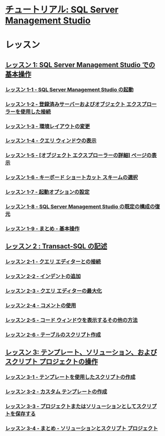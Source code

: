 # [チュートリアル: SQL Server Management Studio](tutorial-sql-server-management-studio.md)  

# レッスン
## [レッスン 1: SQL Server Management Studio での基本操作](lesson-1-basic-navigation-in-sql-server-management-studio.md)  
### [レッスン 1-1 - SQL Server Management Studio の起動](lesson-1-1-start-sql-server-management-studio.md)  
### [レッスン 1-2 - 登録済みサーバーおよびオブジェクト エクスプローラーを使用した接続](lesson-1-2-connect-with-registered-servers-and-object-explorer.md)  
### [レッスン 1-3 - 環境レイアウトの変更](lesson-1-3-change-the-environment-layout.md)  
### [レッスン 1-4 - クエリ ウィンドウの表示](lesson-1-4-display-the-query-window.md)  
### [レッスン 1-5 - [オブジェクト エクスプローラーの詳細] ページの表示](lesson-1-5-show-the-object-explorer-details-page.md)  
### [レッスン 1-6 - キーボード ショートカット スキームの選択](lesson-1-6-select-the-keyboard-shortcut-scheme.md)  
### [レッスン 1-7 - 起動オプションの設定](lesson-1-7-set-the-startup-options.md)  
### [レッスン 1-8 - SQL Server Management Studio の既定の構成の復元](lesson-1-8-restore-the-default-sql-server-management-studio-configuration.md)  
### [レッスン 1-9 - まとめ - 基本操作](lesson-1-9-summary-basic-navigation.md)  

## [レッスン 2 : Transact-SQL の記述](lesson-2-writing-transact-sql.md)  
### [レッスン 2-1 - クエリ エディターとの接続](lesson-2-1-connecting-with-query-editor.md)  
### [レッスン 2-2 - インデントの追加](lesson-2-2-adding-indentation.md)  
### [レッスン 2-3 - クエリ エディターの最大化](lesson-2-3-maximizing-query-editor.md)  
### [レッスン 2-4 - コメントの使用](lesson-2-4-using-comments.md)  
### [レッスン 2-5 - コード ウィンドウを表示するその他の方法](lesson-2-5-other-ways-of-viewing-the-code-window.md)  
### [レッスン 2-6 - テーブルのスクリプト作成](lesson-2-6-script-a-table.md)  

## [レッスン 3: テンプレート、ソリューション、およびスクリプト プロジェクトの操作](lesson-3-working-with-templates-solutions-and-script-projects.md)  
### [レッスン 3-1 - テンプレートを使用したスクリプトの作成](lesson-3-1-create-scripts-using-templates.md)  
### [レッスン 3-2 - カスタム テンプレートの作成](lesson-3-2-create-custom-templates.md)  
### [レッスン 3-3 - プロジェクトまたはソリューションとしてスクリプトを保存する](lesson-3-3-save-scripts-as-projects-or-solutions.md)  
### [レッスン 3-4 - まとめ - ソリューションとスクリプト プロジェクト](lesson-3-4-summary-solutions-and-script-projects.md)  

